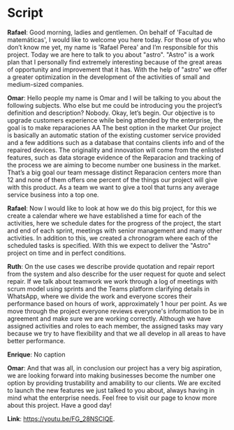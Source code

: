 # Script

**Rafael**: Good morning, ladies and gentlemen. On behalf of 'Facultad de matemáticas', I would like to welcome you here today. For those of you who don’t know me yet, my name is 'Rafael Perea' and I’m responsible for this project. Today we are here to talk to you about "astro". "Astro" is a work plan that I personally find extremely interesting because of the great areas of opportunity and improvement that it has. With the help of "astro" we offer a greater optimization in the development of the activities of small and medium-sized companies.

**Omar**: Hello people my name is Omar and I will be talking to you about the following subjects. Who else but me could be introducing you the project’s definition and description? Nobody. Okay, let’s begin.
Our objective is to upgrade customers experience while being attended by the enterprise, the goal is to make reparaciones AA The best option in the market Our project is basically an automatic station of the existing customer service provided and a few additions such as a database that contains clients info and of the repaired devices. The originality and innovation will come from the enlisted features, such as data storage evidence of the Reparacion and tracking of the process we are aiming to become number one business in the market. That’s a big goal our team message distinct Reparacion centers more than 12 and none of them offers one percent of the things our project will give with this product. As a team we want to give a tool that turns any average service business into a top one.

**Rafael**: Now I would like to look at how we do this big project, for this we create a calendar where we have established a time for each of the activities, here we schedule dates for the progress of the project, the start and end of each sprint, meetings with senior management and many other activities. In addition to this, we created a chronogram where each of the scheduled tasks is specified. With this we expect to deliver the "Astro" project on time and in perfect conditions.

**Ruth**: On the use cases we describe provide quotation and repair report from the system and also describe for the user request for quote and select repair.
If we talk about teamwork we work through a log of meetings with scrum model using sprints and the Teams platform clarifying details in WhatsApp, where we divide the work and everyone scores their performance based on hours of work, approximately 1 hour per point. As we move through the project everyone reviews everyone's information to be in agreement and make sure we are working correctly. Although we have assigned activities and roles to each member, the assigned tasks may vary because we try to have flexibility and that we all develop in all areas to have better performance.

**Enrique**: No caption

**Omar**: And that was all,  in conclusion our project has a very big aspiration, we are looking forward into making businesses become the number one option by providing trustability and amability to our clients.
We are excited to launch the new features we just talked to you about, always having in mind what the enterprise needs.
Feel free to visit our page to know more about this project. 
Have a good day!

**Link**: https://youtu.be/FG_28NSCIQE.
